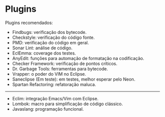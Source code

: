 # Plugins

Plugins recomendados:

* Findbugs: verificação dos bytecode.
* Checkstyle: verificação do código fonte.
* PMD: verificação do código em geral.
* Sonar Lint: análise de código.
* EclEmma: coverage dos testes.
* AnyEdit: funções para automação de formatação na codificação.
* Checker Framework: verificação de pontos críticos.
* Dr. Garbage Tools: ferramentas para bytecode.
* Vrapper: o poder do VIM no Eclipse.
* Saneclipse (Em teste): em testes, melhor esperar pelo Neon.
* Spartan Refactoring: refatoração maluca.
---
* Eclim: integração Emacs/Vim com Eclipse.
* Lombok: macro para simplificação de código clássico.
* Javaslang: programação funcional.
